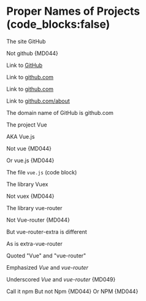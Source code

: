 # Proper Names of Projects (code_blocks:false)

The site GitHub

Not github {MD044}

Link to [GitHub](https://github.com/)

Link to [github.com](https://github.com/)

Link to [github.com](https://github.com/about)

Link to [github.com/about](https://github.com/about)

The domain name of GitHub is github.com

The project Vue

AKA Vue.js

Not vue {MD044}

Or vue.js {MD044}

The file `vue.js` (code block)

The library Vuex

Not vuex {MD044}

The library vue-router

Not Vue-router {MD044}

But vue-router-extra is different

As is extra-vue-router

Quoted "Vue" and "vue-router"

Emphasized *Vue* and *vue-router*

Underscored _Vue_ and _vue-router_ {MD049}

Call it npm
But not Npm {MD044}
Or NPM {MD044}

<!-- markdownlint-configure-file {
  "proper-names": {
    "names": [
      "github.com/about",
      "github.com",
      "vue-router",
      "GitHub",
      "Vuex",
      "npm",
      "Vue"
    ],
    "code_blocks": false
  }
} -->
